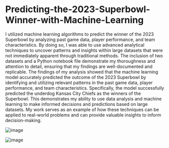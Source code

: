 # Predicting-the-2023-Superbowl-Winner-with-Machine-Learning
I utilized machine learning algorithms to predict the winner of the 2023 Superbowl by analyzing past game data, player performance, and team characteristics. By doing so, I was able to use advanced analytical techniques to uncover patterns and insights within large datasets that were not immediately apparent through traditional methods. The inclusion of two datasets and a Python notebook file demonstrate my thoroughness and attention to detail, ensuring that my findings are well-documented and replicable.
The findings of my analysis showed that the machine learning model accurately predicted the outcome of the 2023 Superbowl by identifying and utilizing relevant patterns in the past game data, player performance, and team characteristics. Specifically, the model successfully predicted the underdog Kansas City Chiefs as the winners of the Superbowl. This demonstrates my ability to use data analysis and machine learning to make informed decisions and predictions based on large datasets. My work serves as an example of how these techniques can be applied to real-world problems and can provide valuable insights to inform decision-making.

![image](https://user-images.githubusercontent.com/80371942/223733689-09fcbfc5-d552-4da5-b20f-3cbffb165741.png)

![image](https://user-images.githubusercontent.com/80371942/223733402-bb056267-90a5-4f68-87b3-86566ab89c85.png)
